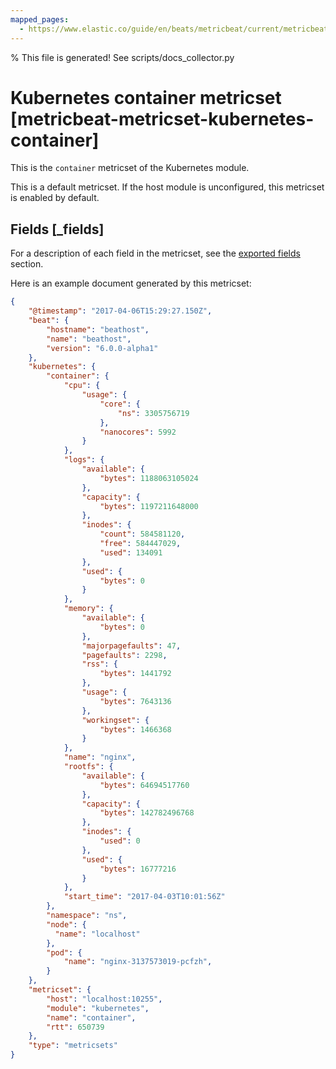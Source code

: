 ```yaml
---
mapped_pages:
  - https://www.elastic.co/guide/en/beats/metricbeat/current/metricbeat-metricset-kubernetes-container.html
---
```


% This file is generated! See scripts/docs_collector.py

# Kubernetes container metricset [metricbeat-metricset-kubernetes-container]

This is the `container` metricset of the Kubernetes module.

This is a default metricset. If the host module is unconfigured, this metricset is enabled by default.

## Fields [_fields]

For a description of each field in the metricset, see the [exported fields](/reference/metricbeat/exported-fields-kubernetes.md) section.

Here is an example document generated by this metricset:

```json
{
    "@timestamp": "2017-04-06T15:29:27.150Z",
    "beat": {
        "hostname": "beathost",
        "name": "beathost",
        "version": "6.0.0-alpha1"
    },
    "kubernetes": {
        "container": {
            "cpu": {
                "usage": {
                    "core": {
                        "ns": 3305756719
                    },
                    "nanocores": 5992
                }
            },
            "logs": {
                "available": {
                    "bytes": 1188063105024
                },
                "capacity": {
                    "bytes": 1197211648000
                },
                "inodes": {
                    "count": 584581120,
                    "free": 584447029,
                    "used": 134091
                },
                "used": {
                    "bytes": 0
                }
            },
            "memory": {
                "available": {
                    "bytes": 0
                },
                "majorpagefaults": 47,
                "pagefaults": 2298,
                "rss": {
                    "bytes": 1441792
                },
                "usage": {
                    "bytes": 7643136
                },
                "workingset": {
                    "bytes": 1466368
                }
            },
            "name": "nginx",
            "rootfs": {
                "available": {
                    "bytes": 64694517760
                },
                "capacity": {
                    "bytes": 142782496768
                },
                "inodes": {
                    "used": 0
                },
                "used": {
                    "bytes": 16777216
                }
            },
            "start_time": "2017-04-03T10:01:56Z"
        },
        "namespace": "ns",
        "node": {
          "name": "localhost"
        },
        "pod": {
            "name": "nginx-3137573019-pcfzh",
        }
    },
    "metricset": {
        "host": "localhost:10255",
        "module": "kubernetes",
        "name": "container",
        "rtt": 650739
    },
    "type": "metricsets"
}
```

